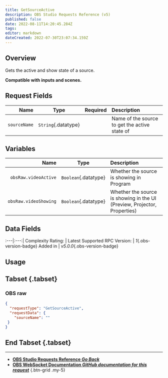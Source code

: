 ```yaml
---
title: GetSourceActive
description: OBS Studio Requests Reference (v5)
published: false
date: 2022-08-11T14:20:45.284Z
tags: 
editor: markdown
dateCreated: 2022-07-30T23:07:34.159Z
---
```


## Overview
Gets the active and show state of a source.

**Compatible with inputs and scenes.**

## Request Fields
Name | Type | Required| Description |
----:|:----:|:-------:|:------------|
`sourceName` | `String`{.datatype} | <i class="mdi mdi-check-bold"></i> | Name of the source to get the active state of

## Variables
Name | Type | Description | 
----:|:---------:|:------------|
`obsRaw.videoActive` | `Boolean`{.datatype} | Whether the source is showing in Program
`obsRaw.videoShowing` | `Boolean`{.datatype} | Whether the source is showing in the UI (Preview, Projector, Properties)

## Data Fields
:---|:---:|
Complexity Rating: | <span class="stars stars--2"></span>
Latest Supported RPC Version: | *1*{.obs-version-badge}
Added in | *v5.0.0*{.obs-version-badge}

## Usage
## Tabset {.tabset}
### OBS raw
```json
{
  "requestType": "GetSourceActive",
  "requestData": {
    "sourceName": ""
 }
}
```
## End Tabset {.tabset}

---

- [<i class="mdi mdi-chevron-left"></i>**OBS Studio Requests Reference *Go Back***](/en/Broadcasters/OBS/Requests)
- [<i class="mdi mdi-github"></i> **OBS WebSocket Documentation *GitHub documentation for this request***](https://github.com/obsproject/obs-websocket/blob/master/docs/generated/protocol.md#getsourceactive)
{.btn-grid .my-5}